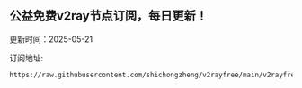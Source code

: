 ## 公益免费v2ray节点订阅，每日更新！
更新时间：2025-05-21

订阅地址:
```
https://raw.githubusercontent.com/shichongzheng/v2rayfree/main/v2rayfree
```
